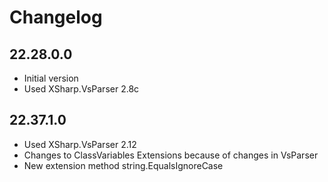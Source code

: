 # Changelog

## 22.28.0.0

- Initial version
- Used XSharp.VsParser 2.8c

## 22.37.1.0

- Used XSharp.VsParser 2.12
- Changes to ClassVariables Extensions because of changes in VsParser
- New extension method string.EqualsIgnoreCase
